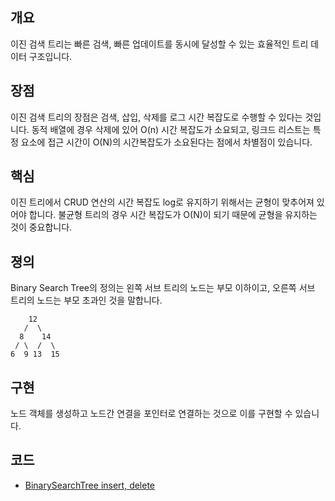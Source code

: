 ## 개요
이진 검색 트리는 빠른 검색, 빠른 업데이트를 동시에 달성할 수 있는 효율적인 트리 데이터 구조입니다.

## 장점
이진 검색 트리의 장점은 검색, 삽입, 삭제를 로그 시간 복잡도로 수행할 수 있다는 것입니다.
동적 배열에 경우 삭제에 있어 O(n) 시간 복잡도가 소요되고, 링크드 리스트는 특정 요소에 접근 시간이 O(N)의 시간복잡도가 소요된다는 점에서 차별점이 있습니다.

## 핵심
이진 트리에서 CRUD 연산의 시간 복잡도 log로 유지하기 위해서는 균형이 맞추어져 있어야 합니다. 
불균형 트리의 경우 시간 복잡도가 O(N)이 되기 때문에 균형을 유지하는 것이 중요합니다.

## 졍의
Binary Search Tree의 정의는 왼쪽 서브 트리의 노드는 부모 이하이고, 오른쪽 서브 트리의 노드는 부모 초과인 것을 말합니다.

        12
       /  \
      8    14
     / \  /  \
    6  9 13  15

## 구현
노드 객체를 생성하고 노드간 연결을 포인터로 연결하는 것으로 이를 구현할 수 있습니다. 

## 코드
- [BinarySearchTree insert, delete](BinarySearchTree.java)
